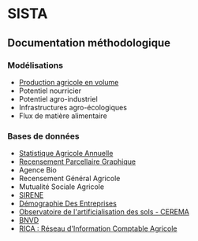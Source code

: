 # SISTA

## Documentation méthodologique
### Modélisations
- [Production agricole en volume](Méthodologie/Production%20agricole%20en%20volume.md)
- Potentiel nourricier
- Potentiel agro-industriel
- Infrastructures agro-écologiques
- Flux de matière alimentaire
### Bases de données
- [Statistique Agricole Annuelle](Bases%20de%20données/Statistique%20Agricole%20Annuelle.md)
- [Recensement Parcellaire Graphique](Bases%20de%20données/Recensement%20Parcellaire%20Graphique.md)
- Agence Bio
- Recensement Général Agricole
- Mutualité Sociale Agricole
- [SIRENE](https://outil-sources-interne.basic.coop/#/publication/2/sirene-sirene)
- [Démographie Des Entreprises](https://outil-sources-interne.basic.coop/#/publication/7/insee-demographie-des-entreprises-dde)
- [Observatoire de l'artificialisation des sols - CEREMA](https://outil-sources-interne.basic.coop/#/publication/39/cerema-portail-de-lartificialisation-des-sols)
- [BNVD](https://outil-sources-interne.basic.coop/#/publication/20/bnvd-achat-de-pesticides-par-code-postal)
- [RICA : Réseau d'Information Comptable Agricole](https://outil-sources-interne.basic.coop/#/publication/14/agreste-rica)